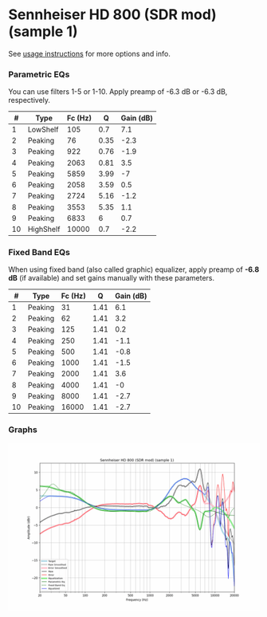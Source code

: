 # Sennheiser HD 800 (SDR mod) (sample 1)
See [usage instructions](https://github.com/jaakkopasanen/AutoEq#usage) for more options and info.

### Parametric EQs
You can use filters 1-5 or 1-10. Apply preamp of -6.3 dB or -6.3 dB, respectively.

|   # | Type      |   Fc (Hz) |    Q |   Gain (dB) |
|-----|-----------|-----------|------|-------------|
|   1 | LowShelf  |       105 | 0.7  |         7.1 |
|   2 | Peaking   |        76 | 0.35 |        -2.3 |
|   3 | Peaking   |       922 | 0.76 |        -1.9 |
|   4 | Peaking   |      2063 | 0.81 |         3.5 |
|   5 | Peaking   |      5859 | 3.99 |        -7   |
|   6 | Peaking   |      2058 | 3.59 |         0.5 |
|   7 | Peaking   |      2724 | 5.16 |        -1.2 |
|   8 | Peaking   |      3553 | 5.35 |         1.1 |
|   9 | Peaking   |      6833 | 6    |         0.7 |
|  10 | HighShelf |     10000 | 0.7  |        -2.2 |

### Fixed Band EQs
When using fixed band (also called graphic) equalizer, apply preamp of **-6.8 dB** (if available) and set gains manually with these parameters.

|   # | Type    |   Fc (Hz) |    Q |   Gain (dB) |
|-----|---------|-----------|------|-------------|
|   1 | Peaking |        31 | 1.41 |         6.1 |
|   2 | Peaking |        62 | 1.41 |         3.2 |
|   3 | Peaking |       125 | 1.41 |         0.2 |
|   4 | Peaking |       250 | 1.41 |        -1.1 |
|   5 | Peaking |       500 | 1.41 |        -0.8 |
|   6 | Peaking |      1000 | 1.41 |        -1.5 |
|   7 | Peaking |      2000 | 1.41 |         3.6 |
|   8 | Peaking |      4000 | 1.41 |        -0   |
|   9 | Peaking |      8000 | 1.41 |        -2.7 |
|  10 | Peaking |     16000 | 1.41 |        -2.7 |

### Graphs
![](./Sennheiser%20HD%20800%20(SDR%20mod)%20(sample%201).png)
